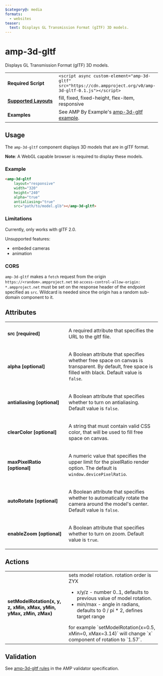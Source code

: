 ```yaml
---
$category@: media
formats:
  - websites
teaser:
  text: Displays GL Transmission Format (gITF) 3D models.
---
```

<!--
Copyright 2018 The AMP HTML Authors. All Rights Reserved.

Licensed under the Apache License, Version 2.0 (the "License");
you may not use this file except in compliance with the License.
You may obtain a copy of the License at

      http://www.apache.org/licenses/LICENSE-2.0

Unless required by applicable law or agreed to in writing, software
distributed under the License is distributed on an "AS-IS" BASIS,
WITHOUT WARRANTIES OR CONDITIONS OF ANY KIND, either express or implied.
See the License for the specific language governing permissions and
limitations under the License.
-->

# amp-3d-gltf
Displays GL Transmission Format (gITF) 3D models.

<table>
  <tr>
    <td width="40%"><strong>Required Script</strong></td>
    <td><code>&lt;script async custom-element="amp-3d-gltf" src="https://cdn.ampproject.org/v0/amp-3d-gltf-0.1.js">&lt;/script></code></td>
  </tr>
  <tr>
    <td class="col-fourty"><strong><a href="https://www.ampproject.org/docs/guides/responsive/control_layout.html">Supported Layouts</a></strong></td>
    <td>fill, fixed, fixed-height, flex-item, responsive</td>
  </tr>
  <tr>
    <td><strong>Examples</strong></td>
    <td>See AMP By Example's <a href="https://ampbyexample.com/components/amp-3d-gltf/">amp-3d-gltf example</a>.</td>
  </tr>
</table>

## Usage

The `amp-3d-gltf` component displays 3D models that are in gITF format.

**Note**: A WebGL capable browser is required to display these models.

###  Example

```html
<amp-3d-gltf
    layout="responsive"
    width="320"
    height="240"
    alpha="true"
    antialiasing="true"
    src="path/to/model.glb"></amp-3d-gltf>
```

### Limitations

Currently, only works with glTF 2.0.

Unsupported features:
- embeded cameras
- animation

### CORS

`amp-3d-gltf` makes a `fetch` request from the origin `https://<random>.ampproject.net` so `access-control-allow-origin: *.ampproject.net` must be set on the response header of the endpoint specified as `src`. Wildcard is needed since the origin has a random sub-domain component to it.


## Attributes
<table>
  <tr>
    <td width="40%"><p><strong>src [required]</strong></p></td>
    <td><p>A required attribute that specifies the URL to the gltf file.</p></td>
  </tr>
  <tr>
    <td width="40%"><p><strong>alpha [optional]</strong></p></td>
    <td><p>A Boolean attribute that specifies whether free space on canvas is transparent. By default, free space is filled with black.
Default value is <code>false</code>.</p></td>
  </tr>
  <tr>
    <td width="40%"><p><strong>antialiasing [optional]</strong></p></td>
    <td><p>A Boolean attribute that specifies whether to turn on antialiasing. Default value is <code>false</code>.</p></td>
  </tr>
  <tr>
    <td width="40%"><p><strong>clearColor [optional]</strong></p></td>
    <td><p>A string that must contain valid CSS color, that will be used to fill free space on canvas.</p></td>
  </tr>
  <tr>
    <td width="40%"><p><strong>maxPixelRatio [optional]</strong></p></td>
    <td><p>A numeric value that specifies the upper limit for the pixelRatio render option. The default is <code>window.devicePixelRatio</code>.</p></td>
  </tr>
  <tr>
    <td width="40%"><p><strong>autoRotate [optional]</strong></p></td>
    <td><p>A Boolean attribute that specifies whether to automatically rotate the camera around the model's center. Default value is <code>false</code>.</p></td>
  </tr>
  <tr>
    <td width="40%"><p><strong>enableZoom [optional]</strong></p></td>
    <td><p>A Boolean attribute that specifies whether to turn on zoom. Default value is <code>true</code>.</p></td>
  </tr>
</table>

## Actions
<table>
  <tr>
    <td width="40%"><strong>setModelRotation(x, y, z, xMin, xMax, yMin, yMax, zMin, zMax)</strong></td>
    <td>sets model rotation. rotation order is ZYX
    <ul>
      <li>x/y/z - number 0..1, defaults to previous value of model rotation.</li>
      <li>min/max - angle in radians, defaults to 0 / pi * 2, defines target range</li>
      </ul>
    for example `setModelRotation(x=0.5, xMin=0, xMax=3.14)` will change `x` component of rotation to `1.57`.</td>
  </tr>
</table>

## Validation
See [amp-3d-gltf rules](https://github.com/ampproject/amphtml/blob/master/extensions/amp-3d-gltf/validator-amp-3d-gltf.protoascii) in the AMP validator specification.
